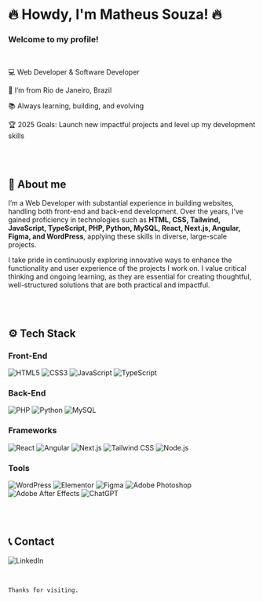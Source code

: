# 🔥 Howdy, I'm Matheus Souza! 🔥

### Welcome to my profile!


<br>

💻 Web Developer & Software Developer

📍 I’m from Rio de Janeiro, Brazil

📚 Always learning, building, and evolving

🏆 2025 Goals: Launch new impactful projects and level up my development skills

<br>


<br>

## 🧠 About me

I’m a Web Developer with substantial experience in building websites, handling both front-end and back-end development. Over the years, I’ve gained proficiency in technologies such as **HTML, CSS, Tailwind, JavaScript, TypeScript, PHP, Python, MySQL, React, Next.js, Angular, Figma, and WordPress**, applying these skills in diverse, large-scale projects.

I take pride in continuously exploring innovative ways to enhance the functionality and user experience of the projects I work on. I value critical thinking and ongoing learning, as they are essential for creating thoughtful, well-structured solutions that are both practical and impactful.

<br>


<br>

## ⚙ Tech Stack

### Front-End
![HTML5](https://img.shields.io/badge/HTML5-E34F26?style=for-the-badge&logo=html5&logoColor=E34F26&color=ffffff&labelColor=000000)
![CSS3](https://img.shields.io/badge/CSS3-1572B6?style=for-the-badge&logo=css3&logoColor=1572B6&color=ffffff&labelColor=000000)
![JavaScript](https://img.shields.io/badge/JavaScript-323330?style=for-the-badge&logo=javascript&logoColor=F7DF1E&color=ffffff&labelColor=000000)
![TypeScript](https://img.shields.io/badge/TypeScript-007ACC?style=for-the-badge&logo=typescript&logoColor=007ACC&color=ffffff&labelColor=000000)

### Back-End
![PHP](https://img.shields.io/badge/PHP-777BB4?style=for-the-badge&logo=php&logoColor=777BB4&color=ffffff&labelColor=000000)
![Python](https://img.shields.io/badge/Python-FFD43B?style=for-the-badge&logo=python&logoColor=3776AB&color=ffffff&labelColor=000000)
![MySQL](https://img.shields.io/badge/MySQL-005C84?style=for-the-badge&logo=mysql&logoColor=005C84&color=ffffff&labelColor=000000)

### Frameworks
![React](https://img.shields.io/badge/React-20232A?style=for-the-badge&logo=react&logoColor=61DAFB&color=ffffff&labelColor=000000)
![Angular](https://img.shields.io/badge/Angular-DD0031?style=for-the-badge&logo=angular&logoColor=DD0031&color=ffffff&labelColor=000000)
![Next.js](https://img.shields.io/badge/next%20js-000000?style=for-the-badge&logo=nextdotjs&logoColor=000000&color=ffffff&labelColor=000000)
![Tailwind CSS](https://img.shields.io/badge/Tailwind_CSS-38B2AC?style=for-the-badge&logo=tailwind-css&logoColor=38B2AC&color=ffffff&labelColor=000000)
![Node.js](https://img.shields.io/badge/Node%20js-339933?style=for-the-badge&logo=nodedotjs&logoColor=339933&color=ffffff&labelColor=000000)

### Tools
![WordPress](https://img.shields.io/badge/Wordpress-21759B?style=for-the-badge&logo=wordpress&logoColor=21759B&color=ffffff&labelColor=000000)
![Elementor](https://img.shields.io/badge/Elementor-92003B?style=for-the-badge&logo=elementor&logoColor=92003B&color=ffffff&labelColor=000000)
![Figma](https://img.shields.io/badge/Figma-F24E1E?style=for-the-badge&logo=figma&logoColor=F24E1E&color=ffffff&labelColor=000000)
![Adobe Photoshop](https://img.shields.io/badge/Adobe%20Photoshop-31A8FF?style=for-the-badge&logo=Adobe%20Photoshop&logoColor=31A8FF&color=ffffff&labelColor=000000)
![Adobe After Effects](https://img.shields.io/badge/Adobe%20after%20affects-CF96FD?style=for-the-badge&logo=Adobe%20after%20effects&logoColor=CF96FD&color=ffffff&labelColor=000000)
![ChatGPT](https://img.shields.io/badge/ChatGPT-74aa9c?style=for-the-badge&logo=openai&logoColor=74aa9c&color=ffffff&labelColor=000000)

<br>


<br>

## 📞 Contact
![LinkedIn](https://img.shields.io/badge/LinkedIn-0077B5?style=for-the-badge&logo=linkedin&logoColor=0077B5&color=ffffff&labelColor=000000)

<br>



```Thanks for visiting.```
